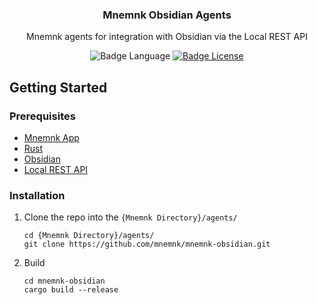 <div align="center">
  <h3 align="center">Mnemnk Obsidian Agents</h3>

  <p align="center">
    Mnemnk agents for integration with Obsidian via the Local REST API
  </p>

![Badge Language] 
[![Badge License]][License]

</div>

## Getting Started

### Prerequisites

- [Mnemnk App](https://github.com/mnemnk/mnemnk-app)
- [Rust](https://www.rust-lang.org/)
- [Obsidian](https://obsidian.md/)
- [Local REST API](https://github.com/coddingtonbear/obsidian-local-rest-api)

### Installation

1. Clone the repo into the `{Mnemnk Directory}/agents/`

    ```shell
    cd {Mnemnk Directory}/agents/
    git clone https://github.com/mnemnk/mnemnk-obsidian.git
    ```

2. Build

    ```shell
    cd mnemnk-obsidian
    cargo build --release
    ```

<!----------------------------------------------------------------------------->

[License]: https://github.com/mnemnk/mnemnk-obsidian

<!----------------------------------{ Badges }--------------------------------->

[Badge Language]: https://img.shields.io/github/languages/top/mnemnk/mnemnk-obsidian
[Badge License]: https://img.shields.io/badge/License-MIT%20or%20Apache%202-green.svg
